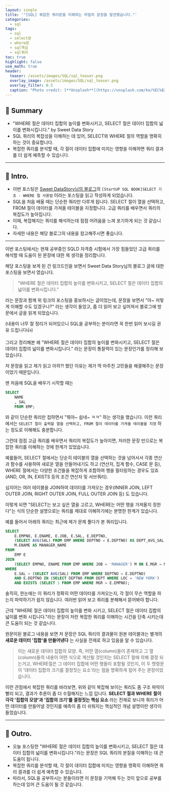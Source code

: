 ```yaml
---
layout: single
title: '"[SQL] 복잡한 쿼리문을 이해하는 마법의 문장을 발견했습니다."'
categories:
  - sql
tags:
  - sql
  - select문
  - where문
  - sql핵심
  - sql쿼리
toc: true
highlight: false
use_math: true
header:
  teaser: /assets/images/SQL/sql_teaser.png
  overlay_image: /assets/images/SQL/sql_teaser.png
  overlay_filter: 0.5
  caption: "Photo credit: [**Unsplash**](https://unsplash.com/ko/%EC%82%AC%EC%A7%84/XJXWbfSo2f0)"
---
```

## 🚦 Summary

- "WHERE 절은 데이터 집합의 높이를 변화시키고, SELECT 절은 데이터 집합의 넓이를 변화시킵니다." by Sweet Data Story
- SQL 쿼리의 복잡성을 이해하는 데 있어, SELECT와 WHERE 절의 역할을 명확히 하는 것이 중요합니다.
- 복잡한 쿼리를 분석할 때, 각 절이 데이터 집합에 미치는 영향을 이해하면 쿼리 결과를 더 쉽게 예측할 수 있습니다.

---

## 📌 Intro.
- 이번 포스팅은 [Sweet DataStory님의 블로그](https://sweetquant.tistory.com/568)의 `[StartUP SQL BOOK]SELECT 기초 - WHERE 절 사용법` 이라는 포스팅을 읽고 작성하게 되었습니다. 
- SQL을 처음 배울 때는 단순한 쿼리만 다루게 됩니다. SELECT 절이 열을 선택하고, FROM 절이 데이터를 가져올 테이블을 지정합니다. 고급 쿼리를 배우면서 쿼리의 복잡도가 높아집니다.
- 이때, 복잡해지는 쿼리를 해석하는데 점점 어려움을 느껴 포기하게 되는 것 같습니다.
- 자세한 내용은 해당 블로그의 내용을 참고해주시면 좋습니다.

---

이번 포스팅에서는 현재 공부중인 SQLD 자격증 시험에서 가장 힘들었던 고급 쿼리를 해석할 때 도움이 된 문장에 대한 제 생각을 정리합니다.

해당 포스팅을 보게 된 건 링크드인을 보면서 Sweet Data Story님의 블로그 글에 대한 포스팅을 보면서 였습니다. 

> "WHERE 절은 데이터 집합의 높이를 변화시키고, SELECT 절은 데이터 집합의 넓이를 변화시킵니다."  

라는 문장과 함께 위 링크의 포스팅을 홍보하시는 글이었는데, 문장을 보면서 "아~ 저렇게 이해할 수도 있겠구나?" 라는 생각이 들었고, 좀 더 읽어 보고 싶어져서 블로그에 방문에서 글을 읽게 되었습니다.

(내용이 너무 잘 정리가 되어있으니 SQL을 공부하는 분이라면 꼭 한번 읽어 보시길 권유 드립니다👍)

그리고 정리해본 왜 "WHERE 절은 데이터 집합의 높이를 변화시키고, SELECT 절은 데이터 집합의 넓이를 변화시킵니다." 라는 문장이 통찰력이 있는 문장인가를 정리해 보았습니다.

저 문장을 읽고 제가 읽고 아하?! 했던 이유는 제가 딱 마주친 고민들을 해결해주는 문장이었기 때문입니다.


맨 처음에 SQL을 배우기 시작할 때는 
```sql
SELECT 
	NAME
	, SAL 
	FROM EMP;
```

와 같이 단순한 쿼리만 접하면서 "뭐야~ 쉽네~ ㅋㅋ" 하는 생각을 했습니다. 이런 쿼리에서는 `SELECT 절이 출력할 열을 선택하고, FROM 절이 데이터를 가져올 테이블을 지정` 하는 정도로 이해해도 충분합니다.

그런데 점점 고급 쿼리를 배우면서 쿼리의 복잡도가 높아지면, 저러한 문장 만으로는 복잡한 쿼리를 이해하는 것에 한계가 있었습니다. 

예를들어, SELECT 절에서는 단순히 테이블의 열을 선택하는 것을 넘어서서 각종 연산과 함수를 사용하여 새로운 열을 만들어내기도 하고 (연산자, 집계 함수, CASE 문 등), WHERE 절에서는 다양한 조건들을 복잡하게 조합하여 행을 필터링하는 경우도 있죠 (AND, OR, IN, EXISTS 등의 조건 연산자 및 서브쿼리). 

심지어는 여러 테이블을 JOIN하여 데이터를 가져오는 경우(INNER JOIN, LEFT OUTER JOIN, RIGHT OUTER JOIN, FULL OUTER JOIN 등) 도 있습니다.

이렇게 되면 "SELECT는 보고 싶은 열을 고르고, WHERE는 어떤 행을 가져올지 정한다"는 식의 단순한 설명으로는 쿼리를 제대로 이해하기에는 분명한 한계가 있습니다. 

예를 들어서 아래의 쿼리는 최근에 제가 문제 풀다가 본 쿼리입니다.


```sql
SELECT 
    E.EMPNO, E.ENAME, E.JOB, E.SAL, E.DEPTNO,
    (SELECT AVG(SAL) FROM EMP WHERE DEPTNO = E.DEPTNO) AS DEPT_AVG_SAL,
    M.ENAME AS MANAGER_NAME
FROM 
    EMP E
JOIN 
    (SELECT EMPNO, ENAME FROM EMP WHERE JOB = 'MANAGER') M ON E.MGR = M.EMPNO
WHERE 
    E.SAL > (SELECT AVG(SAL) FROM EMP WHERE DEPTNO = E.DEPTNO)
    AND E.DEPTNO IN (SELECT DEPTNO FROM DEPT WHERE LOC = 'NEW YORK')
    AND EXISTS (SELECT 1 FROM EMP WHERE MGR = E.EMPNO);
```


솔직히, 한눈에는 이 쿼리가 정확히 어떤 데이터를 가져오는지, 각 절이 무슨 역할을 하는지 파악하기가 쉽지 않습니다. 여러번 읽어 보고 쿼리를 분해해서 뜯어봐야 합니다.

근데 "WHERE 절은 데이터 집합의 높이를 변화 시키고, SELECT 절은 데이터 집합의 넓이를 변화 시킵니다."라는 문장이 저런 복잡한 쿼리를 이해하는 시간을 단축 시키는데 큰 도움이 되는 것 같습니다.

원문이된 블로그 내용을 보면 저 문장은 SQL 쿼리의 결과물이 원본 테이블과는 별개의 **새로운 데이터 '집합'을 만들어낸다** 는 사실을 전제로 하고 있음을 알 수 있습니다. 

> 이는 새로운 데이터 집합의 모양. 즉, 어떤 열(column)들이 존재하고 그 열(column)들의 내용이 어떤 식으로 계산될 것인지는 SELECT 절에 의해 결정 되는거고, WHERE절은 그 데이터 집합에 어떤 행들이 포함될 것인지, 이 두 명령문이 '데이터 집합의 크기를 결정짓는 요소'라는 점을 명확하게 짚어 주는 문장이었습니다.

이런 관점에서 복잡한 쿼리를 바라보면, 위와 같이 복잡해 보이는 쿼리도 좀 구조 파악이 빨리 되고, 결과가 추론이 좀 더 수월해지는 느낌 입니다. **SELECT 절과 WHERE 절이 각각 '집합의 모양'과 '집합의 크기'를 결정짓는 핵심 요소** 라는 전제로 보니까 쿼리가 어떤 데이터를 만들어낼 것인지를 예측이 좀 더 쉬워지는 핵심적인 개념 설명이란 생각이 들었습니다.

---

## 🎈 Outro.

- 오늘 포스팅한 "WHERE 절은 데이터 집합의 높이를 변화시키고, SELECT 절은 데이터 집합의 넓이를 변화시킵니다."라는 문장은 SQL 쿼리의 본질을 이해하는 데 큰 도움이 됩니다. 
- 복잡한 쿼리를 분석할 때, 각 절이 데이터 집합에 미치는 영향을 명확히 이해하면 쿼리 결과를 더 쉽게 예측할 수 있습니다. 
- 따라서, SQL을 공부하시는 분들이라면 이 문장을 기억해 두는 것이 앞으로 공부를 하는데 있어 큰 도움이 될 것 같습니다.

